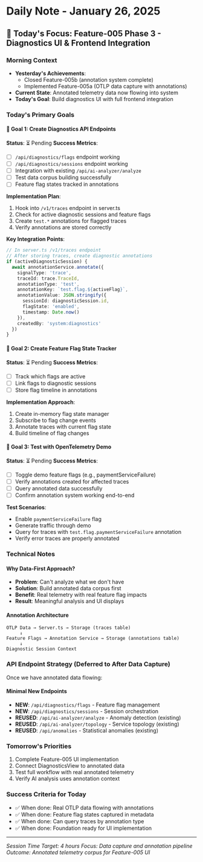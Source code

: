 # Daily Note - January 26, 2025

## 🎯 Today's Focus: Feature-005 Phase 3 - Diagnostics UI & Frontend Integration

### Morning Context
- **Yesterday's Achievements**:
  - Closed Feature-005b (annotation system complete)
  - Implemented Feature-005a (OTLP data capture with annotations)
- **Current State**: Annotated telemetry data now flowing into system
- **Today's Goal**: Build diagnostics UI with full frontend integration

### Today's Primary Goals

#### 🎯 Goal 1: Create Diagnostics API Endpoints
**Status**: ⏳ Pending
**Success Metrics**:
- [ ] `/api/diagnostics/flags` endpoint working
- [ ] `/api/diagnostics/sessions` endpoint working
- [ ] Integration with existing `/api/ai-analyzer/analyze`
- [ ] Test data corpus building successfully
- [ ] Feature flag states tracked in annotations

**Implementation Plan**:
1. Hook into `/v1/traces` endpoint in server.ts
2. Check for active diagnostic sessions and feature flags
3. Create `test.*` annotations for flagged traces
4. Verify annotations are stored correctly

**Key Integration Points**:
```typescript
// In server.ts /v1/traces endpoint
// After storing traces, create diagnostic annotations
if (activeDiagnosticSession) {
  await annotationService.annotate({
    signalType: 'trace',
    traceId: trace.TraceId,
    annotationType: 'test',
    annotationKey: `test.flag.${activeFlag}`,
    annotationValue: JSON.stringify({
      sessionId: diagnosticSession.id,
      flagState: 'enabled',
      timestamp: Date.now()
    }),
    createdBy: 'system:diagnostics'
  })
}
```

#### 🎯 Goal 2: Create Feature Flag State Tracker
**Status**: ⏳ Pending
**Success Metrics**:
- [ ] Track which flags are active
- [ ] Link flags to diagnostic sessions
- [ ] Store flag timeline in annotations

**Implementation Approach**:
1. Create in-memory flag state manager
2. Subscribe to flag change events
3. Annotate traces with current flag state
4. Build timeline of flag changes

#### 🎯 Goal 3: Test with OpenTelemetry Demo
**Status**: ⏳ Pending
**Success Metrics**:
- [ ] Toggle demo feature flags (e.g., paymentServiceFailure)
- [ ] Verify annotations created for affected traces
- [ ] Query annotated data successfully
- [ ] Confirm annotation system working end-to-end

**Test Scenarios**:
- Enable `paymentServiceFailure` flag
- Generate traffic through demo
- Query for traces with `test.flag.paymentServiceFailure` annotation
- Verify error traces are properly annotated

### Technical Notes

#### Why Data-First Approach?
- **Problem**: Can't analyze what we don't have
- **Solution**: Build annotated data corpus first
- **Benefit**: Real telemetry with real feature flag impacts
- **Result**: Meaningful analysis and UI displays

#### Annotation Architecture
```
OTLP Data → Server.ts → Storage (traces table)
     ↓
Feature Flags → Annotation Service → Storage (annotations table)
     ↓
Diagnostic Session Context
```

### API Endpoint Strategy (Deferred to After Data Capture)

Once we have annotated data flowing:

#### Minimal New Endpoints
- **NEW**: `/api/diagnostics/flags` - Feature flag management
- **NEW**: `/api/diagnostics/sessions` - Session orchestration
- **REUSED**: `/api/ai-analyzer/analyze` - Anomaly detection (existing)
- **REUSED**: `/api/ai-analyzer/topology` - Service topology (existing)
- **REUSED**: `/api/anomalies` - Statistical anomalies (existing)

### Tomorrow's Priorities
1. Complete Feature-005 UI implementation
2. Connect DiagnosticsView to annotated data
3. Test full workflow with real annotated telemetry
4. Verify AI analysis uses annotation context

### Success Criteria for Today
- ✅ When done: Real OTLP data flowing with annotations
- ✅ When done: Feature flag states captured in metadata
- ✅ When done: Can query traces by annotation type
- ✅ When done: Foundation ready for UI implementation

---
*Session Time Target: 4 hours*
*Focus: Data capture and annotation pipeline*
*Outcome: Annotated telemetry corpus for Feature-005 UI*